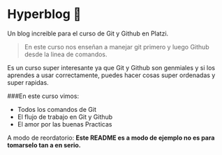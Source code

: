 # Hyperblog  💙

Un blog increible para el curso de Git y Github en Platzi. 
>En este curso nos enseñan a manejar git primero y luego Github desde la linea de comandos.

Es un curso super interesante ya que Git y Github son genmiales y si los aprendes a usar correctamente, puedes hacer cosas super ordenadas y super rapidas. 

###En este curso vimos: 
- Todos los comandos de Git
- El flujo de trabajo en Git y Github
- El amor por las buenas Practicas

A modo de reordatorio:  **Este README es a modo de ejemplo no es para tomarselo tan a en serio.** 
